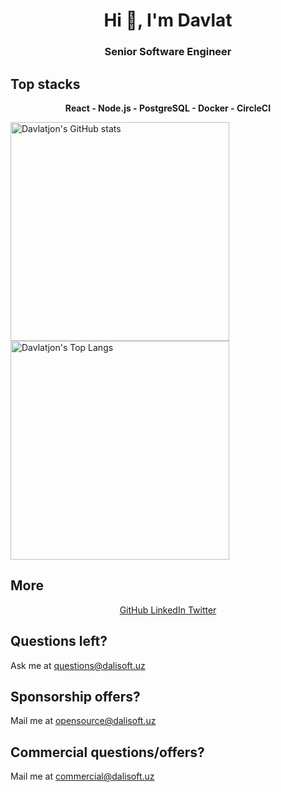 <h1 align="center">Hi 👋, I'm Davlat</h1>
<h3 align="center">Senior Software Engineer</h3>

## Top stacks

<p align='center'>
<b>React - Node.js - PostgreSQL - Docker - CircleCI</b>
</p>

<picture>
  <source
    srcset="https://github-readme-stats.vercel.app/api?username=dalisoft&show_icons=true&show=reviews,discussions_started,discussions_answered,prs_merged,prs_merged_percentage&theme=dark"
    media="(prefers-color-scheme: dark)"
  />
  <source
    srcset="https://github-readme-stats.vercel.app/api?username=dalisoft&show_icons=true&show=reviews,discussions_started,discussions_answered,prs_merged,prs_merged_percentage"
    media="(prefers-color-scheme: light), (prefers-color-scheme: no-preference)"
  />
  <img src="https://github-readme-stats.vercel.app/api?username=dalisoft&show_icons=true&show=reviews,discussions_started,discussions_answered,prs_merged,prs_merged_percentage" alt="Davlatjon's GitHub stats" height="350" />
</picture>
<picture>
  <source
    srcset="https://github-readme-stats.vercel.app/api/top-langs/?username=dalisoft&show_icons=true&layout=pie&theme=dark"
    media="(prefers-color-scheme: dark)"
  />
  <source
    srcset="https://github-readme-stats.vercel.app/api/top-langs/?username=dalisoft&show_icons=true&layout=pie"
    media="(prefers-color-scheme: light), (prefers-color-scheme: no-preference)"
  />
  <img src="https://github-readme-stats.vercel.app/api/top-langs/?username=dalisoft&show_icons=true&layout=pie" alt="Davlatjon's Top Langs" height="350" />
</picture>

## More

<p align="center">
          <a href="https://github.com/dalisoft" target="_blank" alt="GitHub">
            GitHub
          </a>
          <a href="https://linkedin.com/in/dalisoft" target="_blank" alt="LinkedIn">
            LinkedIn
          </a>
          <a href="https://twitter.com/dalisoft" target="_blank" alt="Twitter">
            Twitter
          </a>
</p>

## Questions left?

Ask me at questions@dalisoft.uz

## Sponsorship offers?

Mail me at opensource@dalisoft.uz

## Commercial questions/offers?

Mail me at commercial@dalisoft.uz
